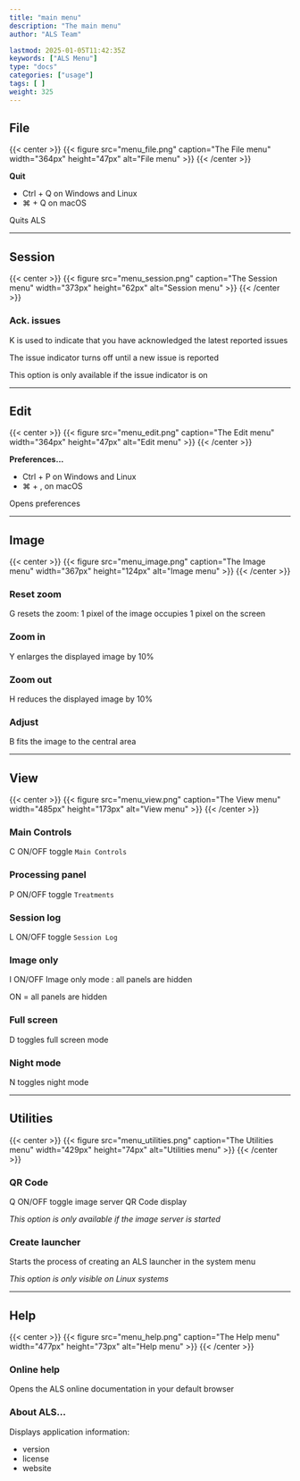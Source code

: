 ```yaml
---
title: "main menu"
description: "The main menu"
author: "ALS Team"

lastmod: 2025-01-05T11:42:35Z
keywords: ["ALS Menu"]
type: "docs"
categories: ["usage"]
tags: [ ]
weight: 325
---
```


## File

{{< center >}}
{{< figure src="menu_file.png" 
    caption="The File menu" 
    width="364px" 
    height="47px" 
    alt="File menu" >}}
{{< /center >}}

**Quit**

  - <span class="als-ks">Ctrl</span> + <span class="als-ks">Q</span> on Windows and Linux
  - <span class="als-ks">⌘</span> + <span class="als-ks">Q</span> on macOS

Quits ALS

---

## Session

{{< center >}}
{{< figure src="menu_session.png" 
    caption="The Session menu" 
    width="373px" 
    height="62px" 
    alt="Session menu" >}}
{{< /center >}}

### Ack. issues

  <span class="als-ks">K</span> is used to indicate that you have acknowledged the latest reported issues

  The issue indicator turns off until a new issue is reported

  This option is only available if the issue indicator is on

---

## Edit

{{< center >}}
{{< figure src="menu_edit.png" 
    caption="The Edit menu" 
    width="364px" 
    height="47px" 
    alt="Edit menu" >}}
{{< /center >}}

**Preferences...**

  - <span class="als-ks">Ctrl</span> + <span class="als-ks">P</span> on Windows and Linux
  - <span class="als-ks">⌘</span> + <span class="als-ks">,</span> on macOS

Opens preferences

---

## Image

{{< center >}}
{{< figure src="menu_image.png" 
    caption="The Image menu" 
    width="367px" 
    height="124px" 
    alt="Image menu" >}}
{{< /center >}}

<div class="row">
<div class="col-md-6">

### Reset zoom

  <span class="als-ks">G</span> resets the zoom: 1 pixel of the image occupies 1 pixel on the screen

### Zoom in

  <span class="als-ks">Y</span> enlarges the displayed image by 10%

</div>
<div class="col-md-6">

### Zoom out

  <span class="als-ks">H</span> reduces the displayed image by 10%

### Adjust

  <span class="als-ks">B</span> fits the image to the central area

</div>
</div>

---

## View

{{< center >}}
{{< figure src="menu_view.png" 
    caption="The View menu" 
    width="485px" 
    height="173px" 
    alt="View menu" >}}
{{< /center >}}

<div class="row">

<div class="col-md-6">

### Main Controls

  <span class="als-ks">C</span> ON/OFF toggle `Main Controls`

### Processing panel

  <span class="als-ks">P</span> ON/OFF toggle `Treatments`

### Session log

  <span class="als-ks">L</span> ON/OFF toggle `Session Log`

</div>

<div class="col-md-6">

### Image only

  <span class="als-ks">I</span> ON/OFF Image only mode : all panels are hidden

  ON = all panels are hidden

### Full screen

  <span class="als-ks">D</span> toggles full screen mode

### Night mode

  <span class="als-ks">N</span> toggles night mode

</div>
</div>

---

## Utilities

{{< center >}}
{{< figure src="menu_utilities.png" 
    caption="The Utilities menu" 
    width="429px" 
    height="74px" 
    alt="Utilities menu" >}}
{{< /center >}}

### QR Code

  <span class="als-ks">Q</span> ON/OFF toggle image server QR Code display

  _This option is only available if the image server is started_

### Create launcher

  Starts the process of creating an ALS launcher in the system menu

  _This option is only visible on Linux systems_

---

## Help

{{< center >}}
{{< figure src="menu_help.png" 
    caption="The Help menu" 
    width="477px" 
    height="73px" 
    alt="Help menu" >}}
{{< /center >}}

### Online help

  Opens the ALS online documentation in your default browser

### About ALS...

  Displays application information:
  - version
  - license
  - website